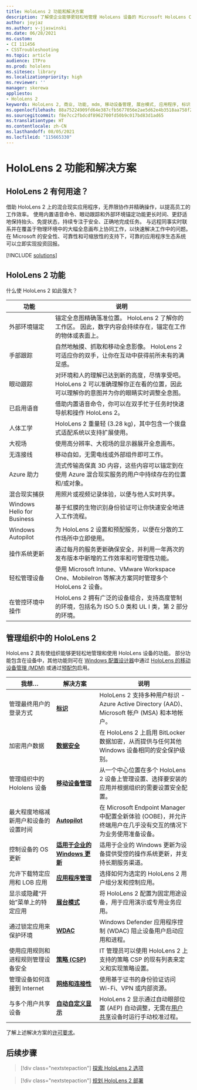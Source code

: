 ```yaml
---
title: HoloLens 2 功能和解决方案
description: 了解使企业能够更轻松地管理 HoloLens 设备的 Microsoft HoloLens Commercial 功能。
author: joyjaz
ms.author: v-jjaswinski
ms.date: 06/28/2021
ms.custom:
- CI 111456
- CSSTroubleshooting
ms.topic: article
audience: ITPro
ms.prod: hololens
ms.sitesec: library
ms.localizationpriority: high
ms.reviewer: ''
manager: skerewa
appliesto:
- HoloLens 2
keywords: HoloLens 2, 商业, 功能, mdm, 移动设备管理, 展台模式, 应用程序, 标识, Bitlocker, iris, Windows Hello, Azure 助力, Autopilot, 混合现实, WDAC
ms.openlocfilehash: 88a75224909fd64e387cfb5677056e2ae5d62e4b3518aa758f22ec66a86a8355
ms.sourcegitcommit: f8e7cc2fbdcdf8962700fd50b9c017bd83d1ad65
ms.translationtype: HT
ms.contentlocale: zh-CN
ms.lasthandoff: 08/05/2021
ms.locfileid: "115665330"
---
```

# <a name="hololens-2-capabilities-and-solutions"></a>HoloLens 2 功能和解决方案

## <a name="what-can-hololens-2-do-for-you"></a>HoloLens 2 有何用途？

借助 HoloLens 2 上的混合现实应用程序，无界限协作并精确操作，以提高员工的工作效率。 使用内置语音命令、眼动跟踪和外部环境锚定功能更长时间、更舒适地保持抬头、免提状态，持续专注于安全、正确地完成任务。 与远程同事实时联系并在覆盖于物理环境中的大幅全息画布上协同工作，以快速解决工作中的问题。 在 Microsoft 的安全性、可靠性和可缩放性的支持下，可靠的应用程序生态系统可以立即实现投资回报。  

[!INCLUDE [solutions](includes/hlsolutions.md)]

## <a name="hololens-2-capabilities"></a>HoloLens 2 功能

什么使 HoloLens 2 如此强大？

| 功能 | 说明 |
|---------|-------------|
| 外部环境锚定 | 锚定全息图精确落准位置。 HoloLens 2 了解你的工作区。 因此，数字内容会持续存在，锚定在工作的物体或表面上。 |
| 手部跟踪 | 自然地触摸、抓取和移动全息影像。 HoloLens 2 可适应你的双手，让你在互动中获得前所未有的满足感。 |
| 眼动跟踪 | 对环境和人的理解已达到新的高度，尽情享受吧。 HoloLens 2 可以准确理解你正在看的位置，因此可以理解你的意图并为你的眼睛实时调整全息图。 |
| 已启用语音 | 借助内置语音命令，你可以在双手忙于任务时快速导航和操作 HoloLens 2。 |
| 人体工学 | HoloLens 2 重量轻 (3.28 kg)，其中包含一个拨盘式适配系统以支持扩展使用。 |
| 大视场 | 使用高分辨率、大视场的显示器展开全息画布。 |
| 无连接线 | 移动自如，无需电线或外部组件即可工作。 |
| Azure 助力 | 流式传输高保真 3D 内容，这些内容可以锚定到在使用 Azure 混合现实服务的用户中持续存在的位置和/或对象。
| 混合现实捕获 | 用照片或视频记录体验，以便与他人实时共享。 |
| Windows Hello for Business | 基于虹膜的生物识别身份验证可让你快速安全地进入工作流程。 |
| Windows Autopilot | 为 HoloLens 2 设置和预配服务，以便在分散的工作场所中立即使用。 |
| 操作系统更新 | 通过每月的服务更新确保安全，并利用一年两次的发布版本中新增的工作效率和可管理性功能。 |
| 轻松管理设备 | 使用 Microsoft Intune、VMware Workspace One、MobileIron 等解决方案同时管理多个 HoloLens 2 设备。 |
| 在管控环境中操作 | HoloLens 2 拥有广泛的设备组合，支持高度管制的环境，包括名为 ISO 5.0 类和 UL I 类，第 2 部分的环境。 |


## <a name="managing-hololens-2-in-your-organization"></a>管理组织中的 HoloLens 2
HoloLens 2 具有使组织能够更轻松地管理和使用 HoloLens 设备的功能。 部分功能包含在设备中，其他功能则可在 [Windows 配置设计器](app-deploy-provisioning-package.md#setup)中通过 [HoloLens 的移动设备管理 (MDM)](hololens-mdm-configure.md) 或通过[预配包](hololens-provisioning.md)启用。

| 我想… | 解决方案 | 说明 |  
|---------| ------------|------------|
管理最终用户的登录方式 | [**标识**](hololens-identity.md) | HoloLens 2 支持多种用户标识 - Azure Active Directory (AAD)、Microsoft 帐户 (MSA) 和本地帐户。  |
| 加密用户数据 | [**数据安全**](security-encryption-data-protection.md) | 在 HoloLens 2 上启用 BitLocker 数据加密，从而提供与任何其他 Windows 设备相同的安全保护级别。 | 
管理组织中的 Hololens 设备 | [**移动设备管理**](hololens-mdm-configure.md) | 从一个中心位置在多个 HoloLens 2 设备上管理设置、选择要安装的应用并根据组织的需要设置安全配置。 | 
|最大程度地缩减新用户和设备的设置时间 | [**Autopilot**](hololens2-autopilot.md) | 在 Microsoft Endpoint Manager 中配置全新体验 (OOBE)，并允许终端用户在几乎没有交互的情况下为业务使用准备设备。 |  
| 控制设备的 OS 更新 | [**适用于企业的 Windows 更新**](hololens-updates.md#managing-updates-by-using-windows-update-for-business) | 适用于企业的 Windows 更新为设备提供受控的操作系统更新，并支持长期服务渠道。 |  
| 允许下载特定应用和 LOB 应用 |[**应用程序管理**](app-deploy-overview.md) | 选择如何为选定的 HoloLens 2 用户组分发和控制应用。 | 
| 显示或隐藏“开始”菜单上的特定应用 |[**展台模式**](hololens-kiosk.md) | 将 HoloLens 2 配置为固定用途设备，用于应用演示或专用业务应用。 
| 通过锁定应用来保护环境 | [**WDAC**](windows-defender-application-control-wdac.md) | Windows Defender 应用程序控制 (WDAC) 阻止设备用户启动应用和进程。
| 使用应用规则和进程规则管理设备安全 | [**策略 (CSP)**](hololens-csp-policy-overview.md) | IT 管理员可以使用 HoloLens 2 上支持的策略 CSP 的现有列表来定义和实现策略设置。 |  
| 管理设备如何连接到 Internet | [**网络和连接性**](hololens-certificates-network.md) | 使用基于证书的身份验证访问 Wi-Fi、VPN 或内部资源。 | 
| 与多个用户共享设备 | [**自动自定义显示**](hololens-calibration.md#auto-eye-position-support) | HoloLens 2 显示通过自动眼部位置 (AEP) 自动调整，无需在[用户共享](hololens-multiple-users.md)设备时运行手动校准过程。 |

了解上述解决方案的[许可要求](hololens-licenses-requirements.md)。

## <a name="next-steps"></a>后续步骤
> [!div class="nextstepaction"]
> [探索 HoloLens 2 选项](hololens2-options.md)

> [!div class="nextstepaction"]
>[规划 HoloLens 2 部署](hololens-requirements.md) 
